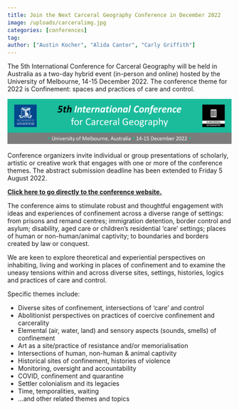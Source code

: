 ```yaml
---
title: Join the Next Carceral Geography Conference in December 2022
image: /uploads/carceralimg.jpg
categories: [conferences]
tag: 
author: ["Austin Kocher", "Alida Cantor", "Carly Griffith"]
---
```


The 5th International Conference for Carceral Geography will be held in Australia as a two-day hybrid event (in-person and online) hosted by the University of Melbourne, 14-15 December 2022. The conference theme for 2022 is Confinement: spaces and practices of care and control.

<p align="center">
  <img src="/uploads/carceralgeographybanner.png">
</p>

Conference organizers invite individual or group presentations of scholarly, artistic or creative work that engages with one or more of the conference themes. The abstract submission deadline has been extended to Friday 5 August 2022.

[**Click here to go directly to the conference website.**](https://carceralgeography.com/events/conferences/5th-international-conference/call-for-papers-5th-international-conference-for-carceral-geography/)

The conference aims to stimulate robust and thoughtful engagement with ideas and experiences of confinement across a diverse range of settings: from prisons and remand centres; immigration detention, border control and asylum; disability, aged care or children’s residential ‘care’ settings; places of human or non-human/animal captivity; to boundaries and borders created by law or conquest.

We are keen to explore theoretical and experiential perspectives on inhabiting, living and working in places of confinement and to examine the uneasy tensions within and across diverse sites, settings, histories, logics and practices of care and control.

Specific themes include:
- Diverse sites of confinement, intersections of ‘care’ and control
- Abolitionist perspectives on practices of coercive confinement and carcerality
- Elemental (air, water, land) and sensory aspects (sounds, smells) of confinement
- Art as a site/practice of resistance and/or memorialisation
- Intersections of human, non-human & animal captivity
- Historical sites of confinement, histories of violence
- Monitoring, oversight and accountability
- COVID, confinement and quarantine
- Settler colonialism and its legacies
- Time, temporalities, waiting
- …and other related themes and topics
